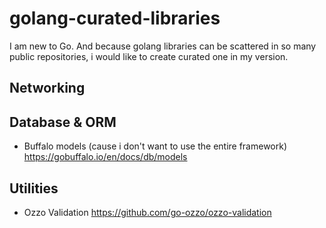 # golang-curated-libraries

I am new to Go. And because golang libraries can be scattered in so many public repositories, i would like to create curated one in my version.

## Networking

## Database & ORM

- Buffalo models (cause i don't want to use the entire framework) https://gobuffalo.io/en/docs/db/models

## Utilities

- Ozzo Validation https://github.com/go-ozzo/ozzo-validation
